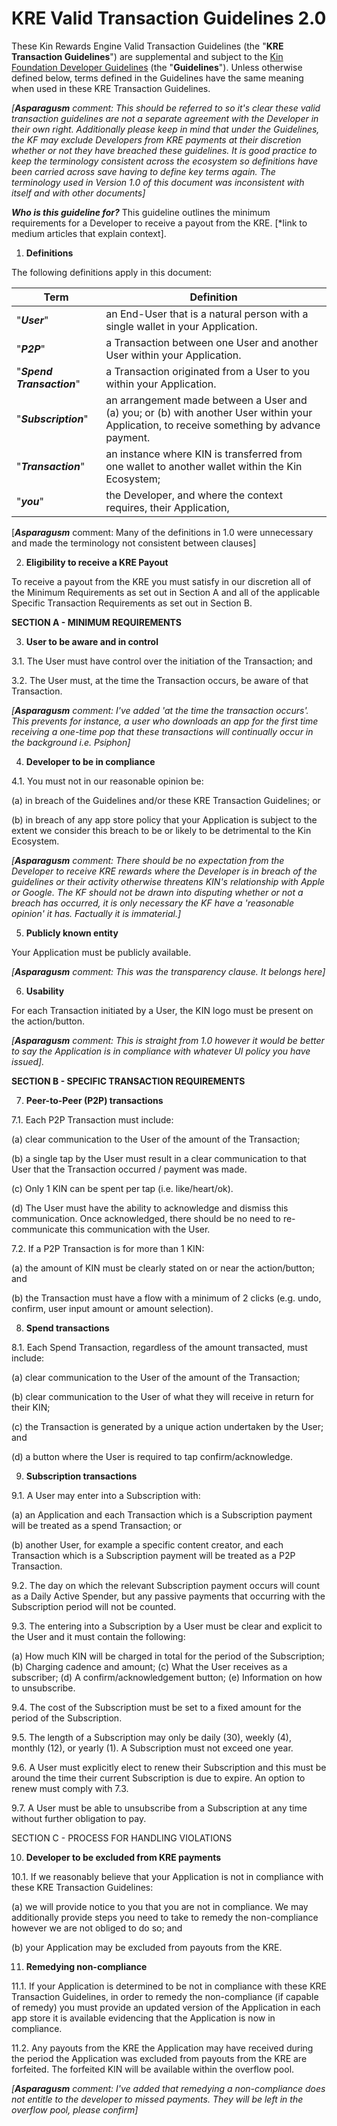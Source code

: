﻿

# KRE Valid Transaction Guidelines 2.0

These Kin Rewards Engine Valid Transaction Guidelines (the "**KRE Transaction Guidelines**") are supplemental and subject to the [Kin Foundation Developer Guidelines](https://www.kin.org/developers/guidelines.pdf) (the "**Guidelines**"). Unless otherwise defined below, terms defined in the Guidelines have the same meaning when used in these KRE Transaction Guidelines. 

*[***Asparagusm*** comment: This should be referred to so it's clear these valid transaction guidelines are not a separate agreement with the Developer in their own right. Additionally please keep in mind that under the Guidelines, the KF may exclude Developers from KRE payments at their discretion whether or not they have breached these guidelines. It is good practice to keep the terminology consistent across the ecosystem so definitions have been carried across save having to define key terms again. The terminology used in Version 1.0 of this document was inconsistent with itself and with other documents]*

***Who is this guideline for?***
This guideline outlines the minimum requirements for a Developer to receive a payout from the KRE.  [*link to medium articles that explain context].

1. **Definitions** 

The following definitions apply in this document:

| Term | Definition |
| ------------- | ------------- |
|  "***User***"| an End-User that is a natural person with a single wallet in your Application.  |
| "***P2P***" |a Transaction between one User and another User within your Application.  |
| "***Spend Transaction***" | a Transaction originated from a User to you within your Application.  |
| "***Subscription***" | an arrangement made between a User and (a) you; or (b) with another User within your Application, to receive something by advance payment. |
|  "***Transaction***"| an instance where KIN is transferred from one wallet to another wallet within the Kin Ecosystem;|
| "***you***" | the Developer, and where the context requires, their Application,  |

[***Asparagusm*** comment: Many of the definitions in 1.0 were unnecessary and made the terminology not consistent between clauses]

2. **Eligibility to receive a KRE Payout**

To receive a payout from the KRE you must satisfy in our discretion all of the Minimum Requirements as set out in Section A and all of the applicable Specific Transaction Requirements as set out in Section B.  

**SECTION A - MINIMUM REQUIREMENTS**

3. **User to be aware and in control**

3.1. The User must have control over the initiation of the Transaction; and

3.2. The User must, at the time the Transaction occurs, be aware of that 	Transaction. 

*[***Asparagusm*** comment: I've added 'at the time the transaction occurs'.  This prevents for instance, a user who downloads an app for the first time receiving a one-time pop that these transactions will continually occur in the background i.e. Psiphon]*

4. **Developer to be in compliance**

4.1. You must not in our reasonable opinion be:

(a) in breach of the Guidelines and/or these KRE Transaction Guidelines; or

(b) in breach of any app store policy that your Application is subject to the extent we consider this breach to be or likely to be detrimental to the Kin Ecosystem.
	
*[***Asparagusm*** comment: There should be no expectation from the Developer to receive KRE rewards where the Developer is in breach of the guidelines or their activity otherwise threatens KIN's relationship with Apple or Google.  The KF should not be drawn into disputing whether or not a breach has occurred, it is only necessary the KF have a 'reasonable opinion' it has. Factually it is immaterial.]*

5. **Publicly known entity** 

Your Application must be publicly available. 

*[***Asparagusm*** comment: This was the transparency clause.  It belongs here]*

6. **Usability**

For each Transaction initiated by a User, the KIN logo must be present on the action/button.  

*[**Asparagusm** comment: This is straight from 1.0 however it would be better to say the Application is in compliance with whatever UI policy you have issued].*

**SECTION B - SPECIFIC TRANSACTION REQUIREMENTS**

7.  **Peer-to-Peer (P2P) transactions**

7.1. Each P2P Transaction must include:

(a) clear communication to the User of the amount of the Transaction;

(b) a single tap by the User must result in a clear communication to that User that the Transaction occurred / payment was made.

\(c\) Only 1 KIN can be spent per tap (i.e. like/heart/ok).

(d) The User must have the ability to acknowledge and dismiss this communication.  Once acknowledged, there should be no need to re-communicate this communication with the User. 

7.2. If a P2P Transaction is for more than 1 KIN:

(a) the amount of KIN must be clearly stated on or near the action/button; and

(b) the Transaction must have a flow with a minimum of 2 clicks (e.g. undo, confirm, user input amount or amount selection). 

8. **Spend transactions**

8.1. Each Spend Transaction, regardless of the amount transacted, must include:

(a) clear communication to the User of the amount of the Transaction;

(b) clear communication to the User of what they will receive in return for their KIN; 

\(c\) the Transaction is generated by a unique action undertaken by the User; and

(d) a button where the User is required to tap confirm/acknowledge. 

9. **Subscription transactions**

9.1. A User may enter into a Subscription with:

(a) an Application and each Transaction which is a Subscription payment will be treated as a spend Transaction; or

(b) another User, for example a specific content creator, and each Transaction which is a Subscription payment will be treated as a P2P Transaction. 

9.2. The day on which the relevant Subscription payment occurs will count as a Daily Active Spender, but any passive payments that occurring with the Subscription period will not be counted. 

9.3. The entering into a Subscription by a User must be clear and explicit to the User and it must contain the following:

(a) How much KIN will be charged in total for the period of the Subscription;
(b) Charging cadence and amount;
(c\) What the User receives as a subscriber;
(d) A confirm/acknowledgement button;
(e) Information on how to unsubscribe.

9.4. The cost of the Subscription must be set to a fixed amount for the period of the Subscription.

9.5. The length of a Subscription may only be daily (30), weekly (4), monthly (12), or yearly (1).  A Subscription must not exceed one year. 

9.6. A User must explicitly elect to renew their Subscription and this must be around the time their current Subscription is due to expire.  An option to renew must comply with 7.3.

9.7. A User must be able to unsubscribe from a Subscription at any time without further obligation to pay. 

SECTION C - PROCESS FOR HANDLING VIOLATIONS

10. **Developer to be excluded from KRE payments**

10.1. If we reasonably believe that your Application is not in compliance with these KRE Transaction Guidelines:

(a) we will provide notice to you that you are not in compliance.    We may additionally provide steps you need to take to remedy the non-compliance however we are not obliged to do so; and

(b) your Application may be excluded from payouts from the KRE.

11. **Remedying non-compliance** 

11.1. If your Application is determined to be not in compliance with these KRE Transaction Guidelines, in order to remedy the non-compliance (if capable of remedy) you must provide an updated version of the Application in each app store it is available evidencing that the Application is now in compliance.

11.2. Any payouts from the KRE the Application may have received during the period the Application was excluded from payouts from the KRE are forfeited.  The forfeited KIN will be available within the overflow pool.

*[**Asparagusm** comment: I've added that remedying a non-compliance does not entitle to the developer to missed payments.  They will be left in the overflow pool, please confirm]*

















